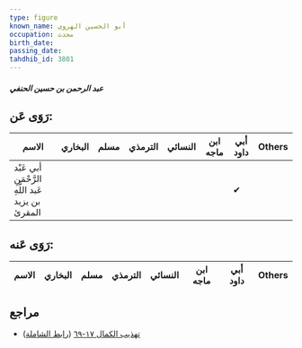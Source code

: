 ```yaml
---
type: figure
known_name: أبو الحسين الهروي
occupation: محدث
birth_date:
passing_date:
tahdhib_id: 3801
---
```

##### عبد الرحمن بن حسين الحنفي

## رَوَى عَن:
| الاسم                                             | البخاري | مسلم | الترمذي | النسائي | ابن ماجه | أبي داود | Others |
| ------------------------------------------------- | ------- | ---- | ------- | ------- | -------- | -------- | ------ |
| أبي عَبْد الرَّحْمَنِ عَبد اللَّهِ بن يزيد المقرئ |         |      |         |         |          | ✔        |        |
## رَوَى عَنه:
| الاسم | البخاري | مسلم | الترمذي | النسائي | ابن ماجه | أبي داود | Others |
| ----- | ------- | ---- | ------- | ------- | -------- | -------- | ------ |
## مراجع
- [تهذيب الكمال ١٧-٦٩](obsidian://open?vault=Tahdhib-al-Kamal&file=Figures/٣٨٠١-عبد%20الرحمن%20بن%20حسين%20الحنفي) ([رابط الشاملة](https://shamela.ws/book/3722/8619))